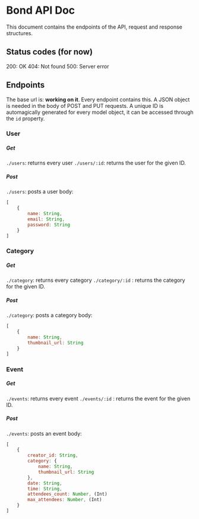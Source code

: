 # Bond API Doc
This document contains the endpoints of the API, request and response structures.
## Status codes (for now)
200: OK
404: Not found
500: Server error

## Endpoints
The base url is: **working on it**. Every endpoint contains this. 
A JSON object is needed in the body of POST and PUT requests.
A unique ID is automagically generated for every model object, it can be accessed through the `id` property.
### User
##### Get
`./users`: returns every user
`./users/:id`: returns the user for the given ID.
##### Post
`./users`: posts a user
body: 
```javascript
[
    {
        name: String,
	    email: String,
	    password: String
    }
]
```
### Category
##### Get
`./category`: returns every category
`./category/:id` : returns the category for the given ID.
##### Post
`./category`: posts a category
body: 
```javascript
[
    {
        name: String,
	    thumbnail_url: String
    }
]
```
### Event
##### Get
`./events`: returns every event
`./events/:id` : returns the event for the given ID.
##### Post
`./events`: posts an event
body: 
```javascript
[
    {
        creator_id: String,
    	category: { 
            name: String,
            thumbnail_url: String
        },
	    date: String,
	    time: String,
	    attendees_count: Number, (Int)
	    max_attendees: Number, (Int)
    }
]
```
